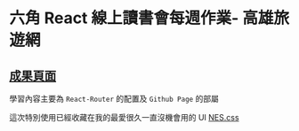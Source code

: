 # 六角 React 線上讀書會每週作業- 高雄旅遊網

## [成果頁面](https://weij0.github.io/React-Kaohsiung-Travel/)

學習內容主要為 `React-Router` 的配置及 `Github Page` 的部屬  

這次特別使用已經收藏在我的最愛很久一直沒機會用的 UI [NES.css](https://nostalgic-css.github.io/NES.css/)